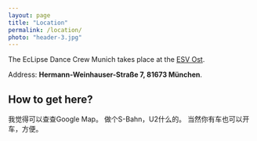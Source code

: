 ```yaml
---
layout: page
title: "Location"
permalink: /location/
photo: "header-3.jpg"
---
```

The EcLipse Dance Crew Munich takes place at the [ESV Ost](https://www.esv-muenchen-ost.de/esv/index.php).

Address: **Hermann-Weinhauser-Straße 7, 81673 München**.

## How to get here?
我觉得可以查查Google Map。
做个S-Bahn，U2什么的。
当然你有车也可以开车，方便。
